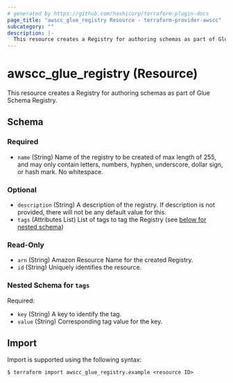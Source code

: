 ```yaml
---
# generated by https://github.com/hashicorp/terraform-plugin-docs
page_title: "awscc_glue_registry Resource - terraform-provider-awscc"
subcategory: ""
description: |-
  This resource creates a Registry for authoring schemas as part of Glue Schema Registry.
---
```


# awscc_glue_registry (Resource)

This resource creates a Registry for authoring schemas as part of Glue Schema Registry.



<!-- schema generated by tfplugindocs -->
## Schema

### Required

- `name` (String) Name of the registry to be created of max length of 255, and may only contain letters, numbers, hyphen, underscore, dollar sign, or hash mark.  No whitespace.

### Optional

- `description` (String) A description of the registry. If description is not provided, there will not be any default value for this.
- `tags` (Attributes List) List of tags to tag the Registry (see [below for nested schema](#nestedatt--tags))

### Read-Only

- `arn` (String) Amazon Resource Name for the created Registry.
- `id` (String) Uniquely identifies the resource.

<a id="nestedatt--tags"></a>
### Nested Schema for `tags`

Required:

- `key` (String) A key to identify the tag.
- `value` (String) Corresponding tag value for the key.

## Import

Import is supported using the following syntax:

```shell
$ terraform import awscc_glue_registry.example <resource ID>
```
